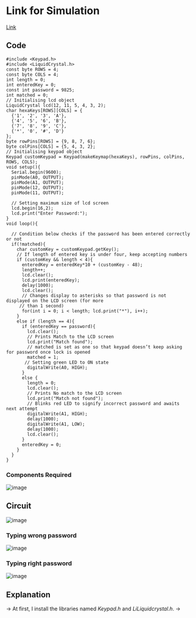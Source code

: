 
# Link for Simulation

[Link](https://www.tinkercad.com/things/kPW2MyriG1N-password?sharecode=isHsHGCJsL94UDFf7Jpuiw_nKz36wDLnldbHWgZLjvE)

## Code
```
#include <Keypad.h>
#include <LiquidCrystal.h>
const byte ROWS = 4; 
const byte COLS = 4; 
int length = 0;
int enteredKey = 0;
const int password = 9825;
int matched = 0;
// Initialising lcd object
LiquidCrystal lcd(12, 11, 5, 4, 3, 2);  
char hexaKeys[ROWS][COLS] = {
  {'1', '2', '3', 'A'},
  {'4', '5', '6', 'B'},
  {'7', '8', '9', 'C'},
  {'*', '0', '#', 'D'}
};
byte rowPins[ROWS] = {9, 8, 7, 6}; 
byte colPins[COLS] = {5, 4, 3, 2}; 
// Initialising keypad object
Keypad customKeypad = Keypad(makeKeymap(hexaKeys), rowPins, colPins, ROWS, COLS); 
void setup(){
  Serial.begin(9600);
  pinMode(A0, OUTPUT);
  pinMode(A1, OUTPUT);
  pinMode(12, OUTPUT);
  pinMode(11, OUTPUT);

  // Setting maximum size of lcd screen
  lcd.begin(16,2);
  lcd.print("Enter Password:");
}
void loop(){
  
  // Condition below checks if the password has been entered correctly or not
  if(!matched){
    char customKey = customKeypad.getKey();
    // If length of entered key is under four, keep accepting numbers
    if (customKey && length < 4){
      enteredKey = enteredKey*10 + (customKey - 48);
      length++;
      lcd.clear();
      lcd.print(enteredKey);
      delay(1000);
      lcd.clear();
      // Changes display to asterisks so that password is not displayed on the LCD screen (for more 
     // than 1 second)
      for(int i = 0; i < length; lcd.print("*"), i++);
    }
    else if (length == 4){
      if (enteredKey == password){
        lcd.clear();
        // Prints Match to the LCD screen
        lcd.print("Match found");
        // matched is set as one so that keypad doesn’t keep asking for password once lock is opened
        matched = 1;
       // Setting green LED to ON state
        digitalWrite(A0, HIGH);
      }
      else {
        length = 0;
        lcd.clear();
        // Prints No match to the LCD screen
        lcd.print("Match not found");
        // Blinks red LED to signify incorrect password and awaits next attempt
        digitalWrite(A1, HIGH);
        delay(1000);
        digitalWrite(A1, LOW);
        delay(1000);
        lcd.clear();
      }
      enteredKey = 0;
    }
  }
}
```


### Components Required

![image](https://github.com/Jokergif/D0--Virtual-Mouse-using-esp32cam/assets/161494158/e6d111e3-9494-4bef-b8d7-4f6aa869eadd)



## Circuit 

![image](https://github.com/Jokergif/D0--Virtual-Mouse-using-esp32cam/assets/161494158/72903693-7210-4ed0-b7a3-f2c56c2ec29b)



### Typing wrong password

![image](https://github.com/Jokergif/D0--Virtual-Mouse-using-esp32cam/assets/161494158/1e0f72df-9f28-4a33-ac1d-610bc6743165)



### Typing right password

![image](https://github.com/Jokergif/D0--Virtual-Mouse-using-esp32cam/assets/161494158/ad05bb67-a213-4fa6-939c-2d7e8a888cde)


## Explanation

-> At first, I install the libraries named *Keypad.h* and *LiLiquidcrystal.h*.
-> 





